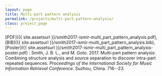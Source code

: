 ```yaml
---
layout: page
title: Multi-part pattern analysis
permalink: /projects/multi-part-pattern-analysis/
class: project_page
---
```


[PDF]({{ site.assetsurl }}/smith2017-ismir-multi_part_pattern_analysis.pdf), [BIB]({{ site.assetsurl }}/smith2017-ismir-multi_part_pattern_analysis.bib), [Poster]({{ site.assetsurl }}/smith2017-ismir-multi_part_pattern_analysis-poster.pdf)
: Smith, J. B. L., and M. Goto. 2017. Multi-part pattern analysis: Combining structure analysis and source separation to discover intra-part repeated sequences. *Proceedings of the International Society for Music Information Retrieval Conference*. Suzhou, China. 716--23.
